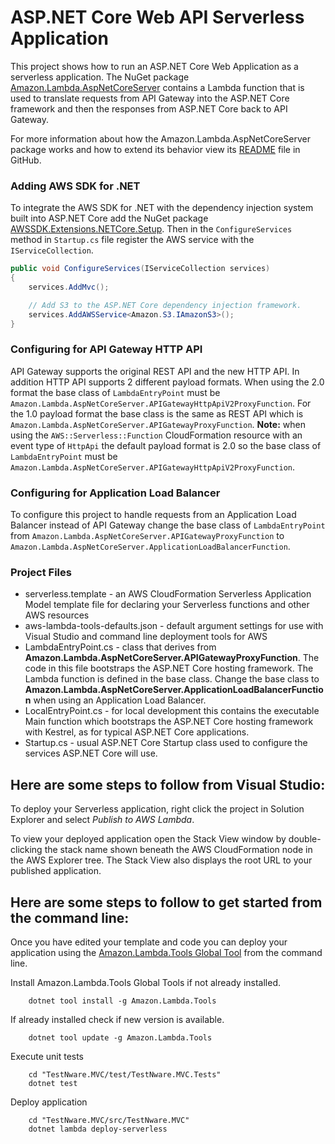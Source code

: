 # ASP.NET Core Web API Serverless Application

This project shows how to run an ASP.NET Core Web Application as a serverless application. The NuGet package [Amazon.Lambda.AspNetCoreServer](https://www.nuget.org/packages/Amazon.Lambda.AspNetCoreServer) contains a Lambda function that is used to translate requests from API Gateway into the ASP.NET Core framework and then the responses from ASP.NET Core back to API Gateway.

For more information about how the Amazon.Lambda.AspNetCoreServer package works and how to extend its behavior view its [README](https://github.com/aws/aws-lambda-dotnet/blob/master/Libraries/src/Amazon.Lambda.AspNetCoreServer/README.md) file in GitHub.

### Adding AWS SDK for .NET ###

To integrate the AWS SDK for .NET with the dependency injection system built into ASP.NET Core add the NuGet 
package [AWSSDK.Extensions.NETCore.Setup](https://www.nuget.org/packages/AWSSDK.Extensions.NETCore.Setup/). Then in 
the `ConfigureServices` method  in `Startup.cs` file register the AWS service with the `IServiceCollection`.

```csharp
public void ConfigureServices(IServiceCollection services)
{
    services.AddMvc();

    // Add S3 to the ASP.NET Core dependency injection framework.
    services.AddAWSService<Amazon.S3.IAmazonS3>();
}
```

### Configuring for API Gateway HTTP API ###

API Gateway supports the original REST API and the new HTTP API. In addition HTTP API supports 2 different
payload formats. When using the 2.0 format the base class of `LambdaEntryPoint` must be `Amazon.Lambda.AspNetCoreServer.APIGatewayHttpApiV2ProxyFunction`.
For the 1.0 payload format the base class is the same as REST API which is `Amazon.Lambda.AspNetCoreServer.APIGatewayProxyFunction`.
**Note:** when using the `AWS::Serverless::Function` CloudFormation resource with an event type of `HttpApi` the default payload
format is 2.0 so the base class of `LambdaEntryPoint` must be `Amazon.Lambda.AspNetCoreServer.APIGatewayHttpApiV2ProxyFunction`.

### Configuring for Application Load Balancer ###

To configure this project to handle requests from an Application Load Balancer instead of API Gateway change
the base class of `LambdaEntryPoint` from `Amazon.Lambda.AspNetCoreServer.APIGatewayProxyFunction` to 
`Amazon.Lambda.AspNetCoreServer.ApplicationLoadBalancerFunction`.

### Project Files ###

* serverless.template - an AWS CloudFormation Serverless Application Model template file for declaring your Serverless functions and other AWS resources
* aws-lambda-tools-defaults.json - default argument settings for use with Visual Studio and command line deployment tools for AWS
* LambdaEntryPoint.cs - class that derives from **Amazon.Lambda.AspNetCoreServer.APIGatewayProxyFunction**. The code in 
this file bootstraps the ASP.NET Core hosting framework. The Lambda function is defined in the base class.
Change the base class to **Amazon.Lambda.AspNetCoreServer.ApplicationLoadBalancerFunction** when using an 
Application Load Balancer.
* LocalEntryPoint.cs - for local development this contains the executable Main function which bootstraps the ASP.NET Core hosting framework with Kestrel, as for typical ASP.NET Core applications.
* Startup.cs - usual ASP.NET Core Startup class used to configure the services ASP.NET Core will use.


## Here are some steps to follow from Visual Studio:

To deploy your Serverless application, right click the project in Solution Explorer and select *Publish to AWS Lambda*.

To view your deployed application open the Stack View window by double-clicking the stack name shown beneath the AWS CloudFormation node in the AWS Explorer tree. The Stack View also displays the root URL to your published application.

## Here are some steps to follow to get started from the command line:

Once you have edited your template and code you can deploy your application using the [Amazon.Lambda.Tools Global Tool](https://github.com/aws/aws-extensions-for-dotnet-cli#aws-lambda-amazonlambdatools) from the command line.

Install Amazon.Lambda.Tools Global Tools if not already installed.
```
    dotnet tool install -g Amazon.Lambda.Tools
```

If already installed check if new version is available.
```
    dotnet tool update -g Amazon.Lambda.Tools
```

Execute unit tests
```
    cd "TestNware.MVC/test/TestNware.MVC.Tests"
    dotnet test
```

Deploy application
```
    cd "TestNware.MVC/src/TestNware.MVC"
    dotnet lambda deploy-serverless
```
